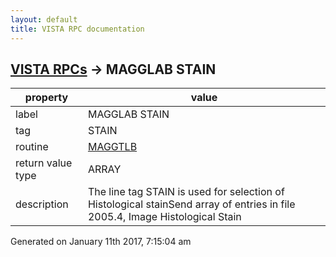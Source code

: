 ```yaml
---
layout: default
title: VISTA RPC documentation
---
```




## [VISTA RPCs](TableOfContent.md) &#8594; MAGGLAB STAIN 

 property | value 
--- | --- 
 label | MAGGLAB STAIN
 tag | STAIN
 routine | [MAGGTLB](http://code.osehra.org/dox/Routine_MAGGTLB_source.html)
 return value type | ARRAY
 description | The line tag STAIN is used for selection of Histological stainSend array of entries in file 2005.4, Image Histological Stain




 Generated on January 11th 2017, 7:15:04 am
